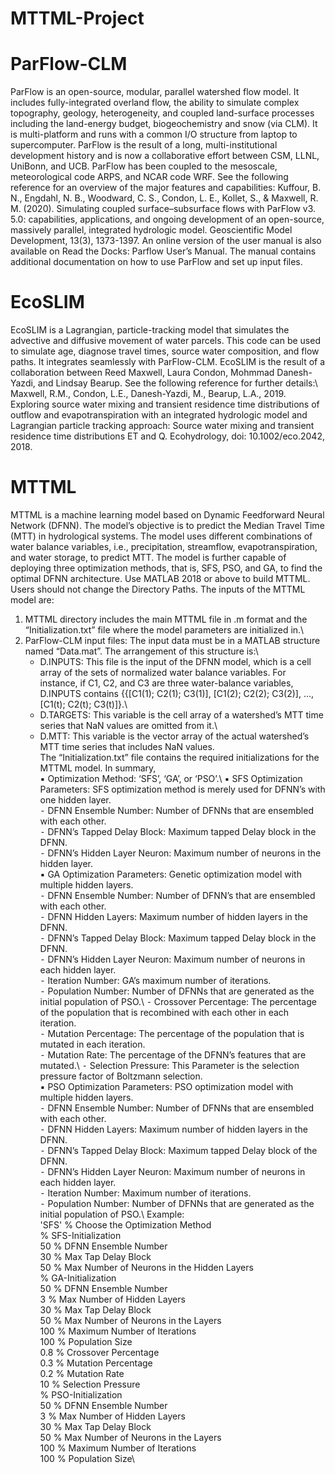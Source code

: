 # MTTML-Project
# ParFlow-CLM
ParFlow is an open-source, modular, parallel watershed flow model. It includes fully-integrated overland flow, the ability to simulate complex topography, geology, heterogeneity, and coupled land-surface processes including the land-energy budget, biogeochemistry and snow (via CLM). It is multi-platform and runs with a common I/O structure from laptop to supercomputer. ParFlow is the result of a long, multi-institutional development history and is now a collaborative effort between CSM, LLNL, UniBonn, and UCB. ParFlow has been coupled to the mesoscale, meteorological code ARPS, and NCAR code WRF. See the following reference for an overview of the major features and capabilities:
Kuffour, B. N., Engdahl, N. B., Woodward, C. S., Condon, L. E., Kollet, S., & Maxwell, R. M. (2020). Simulating coupled surface–subsurface flows with ParFlow v3. 5.0: capabilities, applications, and ongoing development of an open-source, massively parallel, integrated hydrologic model. Geoscientific Model Development, 13(3), 1373-1397.
An online version of the user manual is also available on Read the Docks: Parflow User’s Manual. The manual contains additional documentation on how to use ParFlow and set up input files. 
# EcoSLIM
EcoSLIM is a Lagrangian, particle-tracking model that simulates the advective and diffusive movement of water parcels. This code can be used to simulate age, diagnose travel times, source water composition, and flow paths. It integrates seamlessly with ParFlow-CLM. EcoSLIM is the result of a collaboration between Reed Maxwell, Laura Condon, Mohmmad Danesh-Yazdi, and Lindsay Bearup. See the following reference for further details:\ 
Maxwell, R.M., Condon, L.E., Danesh-Yazdi, M., Bearup, L.A., 2019. Exploring source water mixing and transient residence time distributions of outflow and evapotranspiration with an integrated hydrologic model and Lagrangian particle tracking approach: Source water mixing and transient residence time distributions ET and Q. Ecohydrology, doi: 10.1002/eco.2042, 2018.
# MTTML
MTTML is a machine learning model based on Dynamic Feedforward Neural Network (DFNN). The model’s objective is to predict the Median Travel Time (MTT) in hydrological systems. The model uses different combinations of water balance variables, i.e., precipitation, streamflow, evapotranspiration, and water storage, to predict MTT. The model is further capable of deploying three optimization methods, that is, SFS, PSO, and GA, to find the optimal DFNN architecture.
Use MATLAB 2018 or above to build MTTML. Users should not change the Directory Paths. The inputs of the MTTML model are:
1.	MTTML directory includes the main MTTML file in .m format and the “Initialization.txt” file where the model parameters are initialized in.\
2.	ParFlow-CLM input files: The input data must be in a MATLAB structure named “Data.mat”. The arrangement of this structure is:\
    -	D.INPUTS: This file is the input of the DFNN model, which is a cell array of the sets of normalized water balance variables. For instance, if C1, C2, and C3 are three water-balance variables, D.INPUTS contains {{[C1(1); C2(1); C3(1)], [C1(2); C2(2); C3(2)], …, [C1(t); C2(t); C3(t)]}.\ 
    -	D.TARGETS: This variable is the cell array of a watershed’s MTT time series that NaN values are omitted from it.\
    -	D.MTT: This variable is the vector array of the actual watershed’s MTT time series that includes NaN values.\
The “Initialization.txt” file contains the required initializations for the MTTML model. In summary,\
  ▪	Optimization Method: ‘SFS’, ‘GA’, or ‘PSO’.\ 
  ▪	SFS Optimization Parameters: SFS optimization method is merely used for DFNN’s with one hidden layer.\
    ⁃	DFNN Ensemble Number: Number of DFNNs that are ensembled with each other.\
    ⁃	DFNN’s Tapped Delay Block: Maximum tapped Delay block in the DFNN.\
    ⁃	DFNN’s Hidden Layer Neuron: Maximum number of neurons in the hidden layer.\
  ▪	GA Optimization Parameters: Genetic optimization model with multiple hidden layers.\
    ⁃	DFNN Ensemble Number: Number of DFNN’s that are ensembled with each other.\
    ⁃	DFNN Hidden Layers: Maximum number of hidden layers in the DFNN.\
    ⁃	DFNN’s Tapped Delay Block: Maximum tapped Delay block in the DFNN.\
    ⁃	DFNN’s Hidden Layer Neuron: Maximum number of neurons in each hidden layer.\
    ⁃	Iteration Number: GA’s maximum number of iterations.\
    ⁃	Population Number: Number of DFNNs that are generated as the initial population of PSO.\ 
    ⁃	Crossover Percentage: The percentage of the population that is recombined with each other in each iteration.\
    ⁃	Mutation Percentage: The percentage of the population that is mutated in each iteration.\
    ⁃	Mutation Rate: The percentage of the DFNN’s features that are mutated.\ 
    ⁃	Selection Pressure: This Parameter is the selection pressure factor of Boltzmann selection.\
  ▪	PSO Optimization Parameters: PSO optimization model with multiple hidden layers.\
    ⁃	DFNN Ensemble Number: Number of DFNNs that are ensembled with each other.\
    ⁃	DFNN Hidden Layers: Maximum number of hidden layers in the DFNN.\
    ⁃	DFNN’s Tapped Delay Block: Maximum tapped Delay block of the DFNN.\
    ⁃	DFNN’s Hidden Layer Neuron: Maximum number of neurons in each hidden layer.\
    ⁃	Iteration Number: Maximum number of iterations.\
    ⁃	Population Number: Number of DFNNs that are generated as the initial population of PSO.\ 
Example:\
'SFS'        % Choose the Optimization Method\
% SFS-Initialization\
50           % DFNN Ensemble Number\
30           % Max Tap Delay Block\
50           % Max Number of Neurons in the Hidden Layers\
% GA-Initialization\
50           % DFNN Ensemble Number\
3            % Max Number of Hidden Layers\
30           % Max Tap Delay Block\
50           % Max Number of Neurons in the Layers\
100          % Maximum Number of Iterations\
100          % Population Size\
0.8          % Crossover Percentage\
0.3          % Mutation Percentage\
0.2          % Mutation Rate\
10           % Selection Pressure\
% PSO-Initialization\
50           % DFNN Ensemble Number\
3            % Max Number of Hidden Layers\
30           % Max Tap Delay Block\
50           % Max Number of Neurons in the Layers\
100          % Maximum Number of Iterations\
100          % Population Size\

